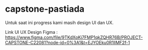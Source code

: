 # capstone-pastiada

Untuk saat ini progress kami masih design UI dan UX.

Link UI UX Design Figma : 
https://www.figma.com/file/9TKdXoKj7FMP1qkZQHR76B/PROJECT-CAPSTONE-C22081?node-id=0%3A1&t=EJYOEku0R1llMF2f-1
